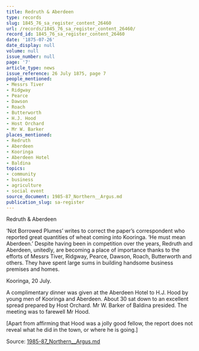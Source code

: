```yaml
---
title: Redruth & Aberdeen
type: records
slug: 1845_76_sa_register_content_26460
url: /records/1845_76_sa_register_content_26460/
record_id: 1845_76_sa_register_content_26460
date: '1875-07-26'
date_display: null
volume: null
issue_number: null
page: '7'
article_type: news
issue_reference: 26 July 1875, page 7
people_mentioned:
- Messrs Tiver
- Ridgway
- Pearce
- Dawson
- Roach
- Butterworth
- H.J. Hood
- Host Orchard
- Mr W. Barker
places_mentioned:
- Redruth
- Aberdeen
- Kooringa
- Aberdeen Hotel
- Baldina
topics:
- community
- business
- agriculture
- social event
source_document: 1985-87_Northern__Argus.md
publication_slug: sa-register
---
```


Redruth & Aberdeen

‘Not Borrowed Plumes’ writes to correct the paper’s correspondent who reported great quantities of wheat coming into Kooringa.  ‘He must mean Aberdeen.’  Despite having been in competition over the years, Redruth and Aberdeen, unitedly, are becoming a place of importance thanks to the efforts of Messrs Tiver, Ridgway, Pearce, Dawson, Roach, Butterworth and others.  They have spent large sums in building handsome business premises and homes.

Kooringa, 20 July.

A complimentary dinner was given at the Aberdeen Hotel to H.J. Hood by young men of Kooringa and Aberdeen.  About 30 sat down to an excellent spread prepared by Host Orchard.  Mr W. Barker of Baldina presided.  The meeting was to farewell Mr Hood.

[Apart from affirming that Hood was a jolly good fellow, the report does not reveal what he did in the town, or where he is going.]

Source: [1985-87_Northern__Argus.md](/downloads/markdown/1985-87_Northern__Argus.md)
